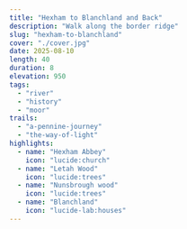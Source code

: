 ```yaml
---
title: "Hexham to Blanchland and Back"
description: "Walk along the border ridge"
slug: "hexham-to-blanchland"
cover: "./cover.jpg"
date: 2025-08-10
length: 40
duration: 8
elevation: 950
tags:
  - "river"
  - "history"
  - "moor"
trails:
  - "a-pennine-journey"
  - "the-way-of-light"
highlights:
  - name: "Hexham Abbey"
    icon: "lucide:church"
  - name: "Letah Wood"
    icon: "lucide:trees"
  - name: "Nunsbrough wood"
    icon: "lucide:trees"
  - name: "Blanchland"
    icon: "lucide-lab:houses"
---
```

